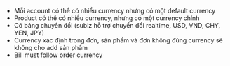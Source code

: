 * Mỗi account có thể có nhiều currency nhưng có một default currency
* Product có thể có nhiều currency, nhưng có một currency chính
* Có bảng chuyển đổi (subiz hỗ trợ chuyển đổi realtime, USD, VND, CHY, YEN, JPY)
* Currency xác định trong đơn, sản phẩm và đơn không đúng currency sẽ không cho add sản phẩm
* Bill must follow order currency
